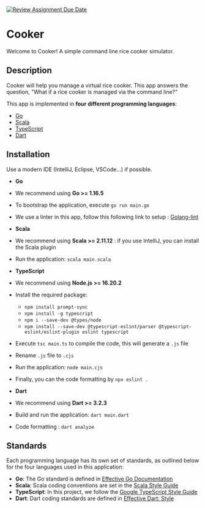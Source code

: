 [![Review Assignment Due Date](https://classroom.github.com/assets/deadline-readme-button-24ddc0f5d75046c5622901739e7c5dd533143b0c8e959d652212380cedb1ea36.svg)](https://classroom.github.com/a/__xb4cFP)

# Cooker

Welcome to Cooker! A simple command line rice cooker simulator.

## Description
Cooker will help you manage a virtual rice cooker. This app answers the question, "What if a rice cooker is managed via the command line?"

This app is implemented in **four different programming languages**:
- [Go](#installation)
- [Scala](#installation)
- [TypeScript](#installation)
- [Dart](#installation)

## Installation
Use a modern IDE (IntelliJ, Eclipse, VSCode...) if possible.

- **Go**
- We recommend using **Go >= 1.16.5**
- To bootstrap the application, execute `go run main.go`
- We use a linter in this app, follow this following link to setup : [Golang-lint](https://www.geeksforgeeks.org/how-to-install-golangci-lint/)

- **Scala**
- We recommend using **Scala >= 2.11.12** : if you use IntelliJ, you can install the Scala plugin
- Run the application: `scala main.scala`

- **TypeScript**
- We recommend using **Node.js >= 16.20.2**
- Install the required package: 
  + `npm install prompt-sync` 
  + `npm install -g typescript` 
  + `npm i --save-dev @types/node` 
  + `npm install --save-dev @typescript-eslint/parser @typescript-eslint/eslint-plugin eslint typescript` 
- Execute `tsc main.ts` to compile the code, this will generate a `.js` file 
- Rename `.js` file to `.cjs`
- Run the application: `node main.cjs`
- Finally, you can the code formatting by `npx eslint .`

- **Dart**
- We recommend using **Dart >= 3.2.3**
- Build and run the application: `dart main.dart`
- Code formatting : `dart analyze`

## Standards
Each programming language has its own set of standards, as outlined below for the four languages used in this application:

- **Go**: The Go standard is defined in [Effective Go Documentation](https://go.dev/doc/effective_go)
- **Scala**: Scala coding conventions are set in the [Scala Style Guide](https://docs.scala-lang.org/style/)
- **TypeScript**: In this project, we follow the [Google TypeScript Style Guide](https://developers.google.com/blockly/guides/contribute/core/style_guide)
- **Dart**: Dart coding standards are defined in [Effective Dart: Style](https://dart.dev/effective-dart/style)